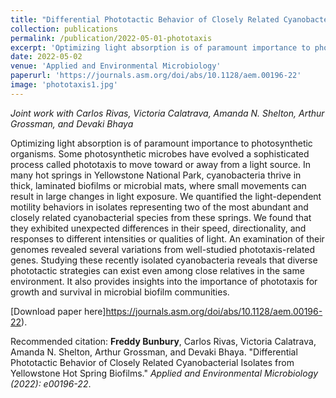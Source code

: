```yaml
---
title: "Differential Phototactic Behavior of Closely Related Cyanobacterial Isolates from Yellowstone Hot Spring Biofilms"
collection: publications
permalink: /publication/2022-05-01-phototaxis
excerpt: 'Optimizing light absorption is of paramount importance to photosynthetic organisms. Some photosynthetic microbes have evolved a sophisticated process called phototaxis to move toward or away from a light source. In many hot springs in Yellowstone National Park, cyanobacteria thrive in thick, laminated biofilms or microbial mats, where small movements can result in large changes in light exposure. We quantified the light-dependent motility behaviors in isolates representing two of the most abundant and closely related cyanobacterial species from these springs. We found that they exhibited unexpected differences in their speed, directionality, and responses to different intensities or qualities of light. An examination of their genomes revealed several variations from well-studied phototaxis-related genes. Studying these recently isolated cyanobacteria reveals that diverse phototactic strategies can exist even among close relatives in the same environment. It also provides insights into the importance of phototaxis for growth and survival in microbial biofilm communities.'
date: 2022-05-02
venue: 'Applied and Environmental Microbiology'
paperurl: 'https://journals.asm.org/doi/abs/10.1128/aem.00196-22'
image: 'phototaxis1.jpg'
---
```

*Joint work with Carlos Rivas, Victoria Calatrava, Amanda N. Shelton, Arthur Grossman, and Devaki Bhaya*

Optimizing light absorption is of paramount importance to photosynthetic organisms. Some photosynthetic microbes have evolved a sophisticated process called phototaxis to move toward or away from a light source. In many hot springs in Yellowstone National Park, cyanobacteria thrive in thick, laminated biofilms or microbial mats, where small movements can result in large changes in light exposure. We quantified the light-dependent motility behaviors in isolates representing two of the most abundant and closely related cyanobacterial species from these springs. We found that they exhibited unexpected differences in their speed, directionality, and responses to different intensities or qualities of light. An examination of their genomes revealed several variations from well-studied phototaxis-related genes. Studying these recently isolated cyanobacteria reveals that diverse phototactic strategies can exist even among close relatives in the same environment. It also provides insights into the importance of phototaxis for growth and survival in microbial biofilm communities.

[Download paper here]https://journals.asm.org/doi/abs/10.1128/aem.00196-22).


Recommended citation:
__Freddy Bunbury__, Carlos Rivas, Victoria Calatrava, Amanda N. Shelton, Arthur Grossman, and Devaki Bhaya. "Differential Phototactic Behavior of Closely Related Cyanobacterial Isolates from Yellowstone Hot Spring Biofilms." <i>Applied and Environmental Microbiology (2022): e00196-22</i>.
